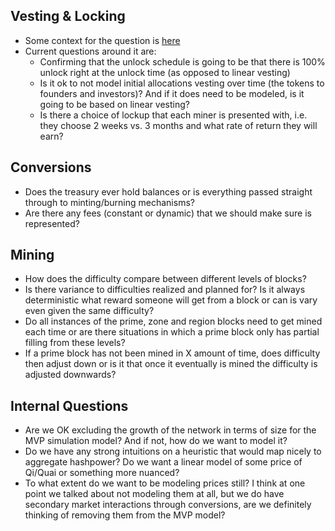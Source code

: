 ## Vesting & Locking

- Some context for the question is [here](https://github.com/BlockScience/Quai-Macro-Model/issues/6)
- Current questions around it are:
    - Confirming that the unlock schedule is going to be that there is 100% unlock right at the unlock time (as opposed to linear vesting)
    - Is it ok to not model initial allocations vesting over time (the tokens to founders and investors)? And if it does need to be modeled, is it going to be based on linear vesting?
    - Is there a choice of lockup that each miner is presented with, i.e. they choose 2 weeks vs. 3 months and what rate of return they will earn?

## Conversions

- Does the treasury ever hold balances or is everything passed straight through to minting/burning mechanisms?
- Are there any fees (constant or dynamic) that we should make sure is represented? 

## Mining

- How does the difficulty compare between different levels of blocks?
- Is there variance to difficulties realized and planned for? Is it always deterministic what reward someone will get from a block or can is vary even given the same difficulty?
- Do all instances of the prime, zone and region blocks need to get mined each time or are there situations in which a prime block only has partial filling from these levels?
- If a prime block has not been mined in X amount of time, does difficulty then adjust down or is it that once it eventually is mined the difficulty is adjusted downwards?

## Internal Questions

- Are we OK excluding the growth of the network in terms of size for the MVP simulation model? And if not, how do we want to model it?
- Do we have any strong intuitions on a heuristic that would map nicely to aggregate hashpower? Do we want a linear model of some price of Qi/Quai or something more nuanced?
- To what extent do we want to be modeling prices still? I think at one point we talked about not modeling them at all, but we do have secondary market interactions through conversions, are we definitely thinking of removing them from the MVP model?